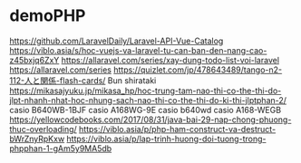 # demoPHP
https://github.com/LaravelDaily/Laravel-API-Vue-Catalog
https://viblo.asia/s/hoc-vuejs-va-laravel-tu-can-ban-den-nang-cao-z45bxjq6ZxY
https://allaravel.com/series/xay-dung-todo-list-voi-laravel
https://allaravel.com/series
https://quizlet.com/jp/478643489/tango-n2-112-人と関係-flash-cards/
Bun shirataki
https://mikasajyuku.jp/mikasa_hp/hoc-trung-tam-nao-thi-co-the-thi-do-jlpt-nhanh-nhat-hoc-nhung-sach-nao-thi-co-the-thi-do-ki-thi-jlptphan-2/
casio B640WB-1BJF
casio A168WG-9E
casio b640wd
casio A168-WEGB
https://yellowcodebooks.com/2017/08/31/java-bai-29-nap-chong-phuong-thuc-overloading/
https://viblo.asia/p/php-ham-construct-va-destruct-bWrZnyRpKxw
https://viblo.asia/p/lap-trinh-huong-doi-tuong-trong-phpphan-1-gAm5y9MA5db
